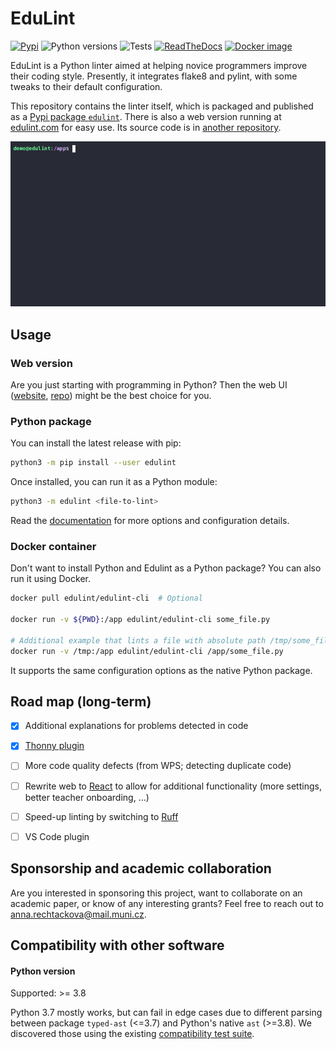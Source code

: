 # EduLint

[![Pypi](https://img.shields.io/pypi/v/edulint)](https://pypi.org/project/edulint/)
![Python versions](https://img.shields.io/badge/python-%3E%3D%203.8-blue)
![Tests](https://img.shields.io/github/actions/workflow/status/GiraffeReversed/edulint/test.yaml)
[![ReadTheDocs](https://img.shields.io/readthedocs/edulint)](https://edulint.readthedocs.io/)
[![Docker image](https://img.shields.io/docker/image-size/edulint/edulint-cli/latest?label=Docker%20image%20size)](https://hub.docker.com/r/edulint/edulint-cli)

EduLint is a Python linter aimed at helping novice programmers improve their coding style. Presently, it integrates flake8 and pylint, with some tweaks to their default configuration.

This repository contains the linter itself, which is packaged and published as a [Pypi package `edulint`](https://pypi.org/project/edulint/). There is also a web version running at [edulint.com](https://edulint.com/) for easy use. Its source code is in [another repository](https://github.com/GiraffeReversed/edulint-web).

![Demo GIF](docs/source/_static/demo2.gif)

## Usage

### Web version

Are you just starting with programming in Python? Then the web UI ([website](https://edulint.com), [repo](https://github.com/GiraffeReversed/edulint-web)) might be the best choice for you.

### Python package

You can install the latest release with pip:

```sh
python3 -m pip install --user edulint
```

Once installed, you can run it as a Python module:

```sh
python3 -m edulint <file-to-lint>
```

Read the [documentation](https://edulint.readthedocs.io/) for more options and configuration details.

### Docker container

Don't want to install Python and Edulint as a Python package? You can also run it using Docker.

```sh
docker pull edulint/edulint-cli  # Optional

docker run -v ${PWD}:/app edulint/edulint-cli some_file.py

# Additional example that lints a file with absolute path /tmp/some_file.py
docker run -v /tmp:/app edulint/edulint-cli /app/some_file.py
```

<!-- TODO: volume mapping can be :ro, though it's not necessary -->

It supports the same configuration options as the native Python package.

## Road map (long-term)

- [x] Additional explanations for problems detected in code
- [x] [Thonny plugin](https://github.com/GiraffeReversed/thonny-edulint)
- [ ] More code quality defects (from WPS; detecting duplicate code)
- [ ] Rewrite web to [React](https://github.com/GiraffeReversed/edulint-react-web) to allow for additional functionality (more settings, better teacher onboarding, …)
- [ ] Speed-up linting by switching to [Ruff](https://github.com/charliermarsh/ruff)
- [ ] VS Code plugin


## Sponsorship and academic collaboration

Are you interested in sponsoring this project, want to collaborate on an academic paper, or know of any interesting grants? Feel free to reach out to anna.rechtackova@mail.muni.cz.

## Compatibility with other software

#### Python version

Supported: >= 3.8

Python 3.7 mostly works, but can fail in edge cases due to different parsing between package `typed-ast` (<=3.7) and Python's native `ast` (>=3.8). We discovered those using the existing [compatibility test suite](https://github.com/GiraffeReversed/edulint/actions/workflows/test-compatibility.yaml).
